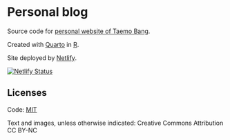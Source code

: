 # Personal blog
Source code for [personal website of Taemo Bang](https://taemobang.com).

Created with [Quarto](https://github.com/quarto-dev/quarto-cli/) in [R](https://www.r-project.org/).

Site deployed by [Netlify](https://www.netlify.com/).

[![Netlify Status](https://api.netlify.com/api/v1/badges/5f7787b2-0c4d-4e60-90a3-c491cfc3e202/deploy-status)](https://app.netlify.com/sites/taemobang/deploys)

## Licenses

Code: [MIT](LICENSE)

Text and images, unless otherwise indicated: Creative Commons Attribution CC BY-NC
